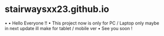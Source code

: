 # stairwaysxx23.github.io
•
•
Hello Everyone !!
•
This project now is only for PC / Laptop only
maybe in next update ill make for tablet / mobile ver
•
See you soon !
